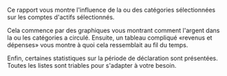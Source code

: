 Ce rapport vous montre l'influence de la ou des catégories sélectionnées sur les comptes d'actifs sélectionnés.

Cela commence par des graphiques vous montrant comment l'argent dans la ou les catégories a circulé. Ensuite, un tableau compliqué «revenus et dépenses» vous montre à quoi cela ressemblait au fil du temps.

Enfin, certaines statistiques sur la période de déclaration sont présentées. Toutes les listes sont triables pour s'adapter à votre besoin.